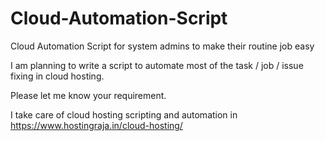 # Cloud-Automation-Script
Cloud Automation Script for system admins to make their routine job easy

I am planning to write a script to automate most of the task / job / issue fixing in cloud hosting.

Please let me know your requirement. 

I take care of cloud hosting scripting and automation in https://www.hostingraja.in/cloud-hosting/ 
